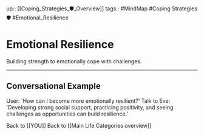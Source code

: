 up:: [[Coping_Strategies_🛡️_Overview]]
tags:: #MindMap #Coping Strategies 🛡️ #Emotional_Resilience

# Emotional Resilience

Building strength to emotionally cope with challenges.

---
## Conversational Example
User: 'How can I become more emotionally resilient?'
Talk to Eve: 'Developing strong social support, practicing positivity, and seeing challenges as opportunities can build resilience.'

Back to [[YOU]]
Back to [[Main Life Categories overview]]
